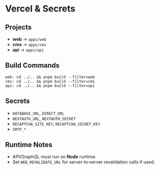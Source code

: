 # Vercel & Secrets

## Projects
- **web** → `apps/web`
- **cms** → `apps/cms`
- **api** → `apps/api`

## Build Commands
```text
web: cd ../.. && pnpm build --filter=web
cms: cd ../.. && pnpm build --filter=cms
api: cd ../.. && pnpm build --filter=api
```

## Secrets
- `DATABASE_URL`, `DIRECT_URL`
- `NEXTAUTH_URL`, `NEXTAUTH_SECRET`
- `RECAPTCHA_SITE_KEY`, `RECAPTCHA_SECRET_KEY`
- `SMTP_*`

## Runtime Notes
- API/GraphQL must run on **Node** runtime.
- Set `WEB_REVALIDATE_URL` for server‑to‑server revalidation calls if used.
